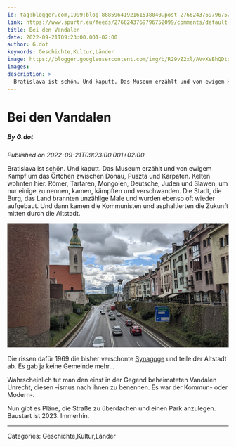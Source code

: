 ```yaml
---
id: tag:blogger.com,1999:blog-8885964192161538040.post-2766243769796752099
link: https://www.spurtr.eu/feeds/2766243769796752099/comments/default
title: Bei den Vandalen
date: 2022-09-21T09:23:00.001+02:00
author: G.dot
keywords: Geschichte,Kultur,Länder
image: https://blogger.googleusercontent.com/img/b/R29vZ2xl/AVvXsEhQDtdZvhKsSGuZ_UUBBkcDksTmv_KlomyBI2b7iYF3ueF0kKVskITfFIahBq8YbA2qXp_P2kdhOyhxlLVn_zuAXicb4TjLMZS_y_w1ROre5NSH__xkN8quRUM6RFBkOznjy8H74uWySCk/s72-w640-h360-c/1663602027084680-0.png
images: 
description: >
  Bratislava ist schön. Und kaputt. Das Museum erzählt und von ewigem Kampf um das Örtchen zwischen Donau, Puszta und Karpaten. Kelten wohnten hier. Römer, Tartaren, Mongolen, Deutsche, Juden und Slawen, um nur einige zu nennen, kamen, kämpften und verschwanden. Die Stadt, die Burg, das Land brannten unzählige Male und wurden
---
```

# Bei den Vandalen
##### By G.dot
_Published on 2022-09-21T09:23:00.001+02:00_

Bratislava ist schön. Und kaputt. Das Museum erzählt und von ewigem Kampf um das Örtchen zwischen Donau, Puszta und Karpaten. Kelten wohnten hier. Römer, Tartaren, Mongolen, Deutsche, Juden und Slawen, um nur einige zu nennen, kamen, kämpften und verschwanden. Die Stadt, die Burg, das Land brannten unzählige Male und wurden ebenso oft wieder aufgebaut. Und dann kamen die Kommunisten und asphaltierten die Zukunft mitten durch die Altstadt.

[![](../assets/1663602027084680-0.png)](../assets/1663602027084680-0.png)

Die rissen dafür 1969 die bisher verschonte [Synagoge](https://de.wikipedia.org/wiki/Neologe_Synagoge_%2528Bratislava%2529) und teile der Altstadt ab. Es gab ja keine Gemeinde mehr...

Wahrscheinlich tut man den einst in der Gegend beheimateten Vandalen Unrecht, diesen -ismus nach ihnen zu benennen. Es war der Kommun- oder Modern-.

Nun gibt es Pläne, die Straße zu überdachen und einen Park anzulegen. Baustart ist 2023. Immerhin.

---
Categories: Geschichte,Kultur,Länder